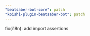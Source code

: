 ```yaml
---
"beatsaber-bot-core": patch
"koishi-plugin-beatsaber-bot": patch
---
```


fix(i18n): add import assertions
